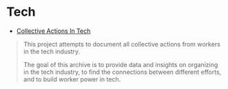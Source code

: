 # Tech

- [Collective Actions In Tech](https://collectiveactions.tech)
> This project attempts to document all collective actions from workers in the tech industry.
>
> The goal of this archive is to provide data and insights on organizing in the tech industry, to find the connections between different efforts, and to build worker power in tech.
